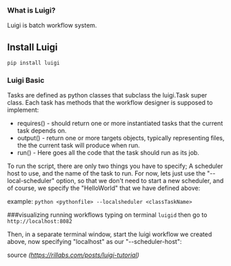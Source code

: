 ### What is Luigi?

Luigi is batch workflow system.

## Install Luigi
    pip install luigi


### Luigi Basic


Tasks are defined as python classes that subclass the luigi.Task super class. 
Each task has methods that the workflow designer is supposed to implement:

- requires() - should return one or more instantiated tasks that the current task depends on.
- output() - return one or more targets objects, typically representing files, the the current task will produce when run.
- run() - Here goes all the code that the task should run as its job.


To run the script, there are only two things you have to specify; 
A scheduler host to use, and the name of the task to run. For now, 
lets just use the "--local-scheduler" option, so that we don't need to start a new scheduler, 
and of course, we specify the "HelloWorld" that we have defined above:

example: `python <pythonfile> --localsheduler <classTaskName>`


###visualizing running workflows
typing on terminal `luigid` then go to `http://localhost:8082`

Then, in a separate terminal window, start the luigi workflow we created above, 
now specifying "localhost" as our "--scheduler-host":


source <i>(https://rillabs.com/posts/luigi-tutorial)</i>